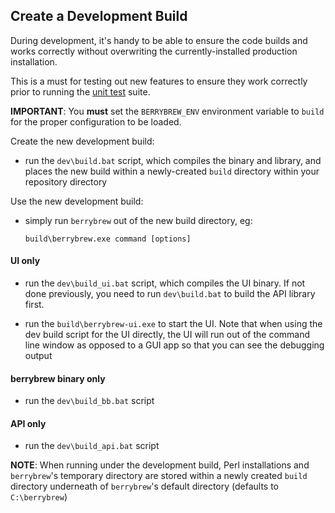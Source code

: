 ## Create a Development Build

During development, it's handy to be able to ensure the code builds and works
correctly without overwriting the currently-installed production installation.

This is a must for testing out new features to ensure they work correctly prior
to running the [unit test](https://github.com/stevieb9/berrybrew/blob/master/doc/Unit%20Testing.md)
suite.

**IMPORTANT**: You **must** set the `BERRYBREW_ENV` environment variable to
`build` for the proper configuration to be loaded.

Create the new development build:

- run the `dev\build.bat` script, which compiles the binary and library, and
places the new build within a newly-created `build` directory within your
repository directory

Use the new development build:

- simply run `berrybrew` out of the new build directory, eg:

    `build\berrybrew.exe command [options]`

#### UI only

- run the `dev\build_ui.bat` script, which compiles the UI binary. If not done
previously, you need to run `dev\build.bat` to build the API library first.

- run the `build\berrybrew-ui.exe` to start the UI. Note that when using the
dev build script for the UI directly, the UI will run out of the command line
window as opposed to a GUI app so that you can see the debugging output

#### berrybrew binary only

- run the `dev\build_bb.bat` script

#### API only

- run the `dev\build_api.bat` script

**NOTE**: When running under the development build, Perl installations and
`berrybrew`'s temporary directory are stored within a newly created `build`
directory underneath of `berrybrew`'s default directory (defaults to 
`C:\berrybrew`)    